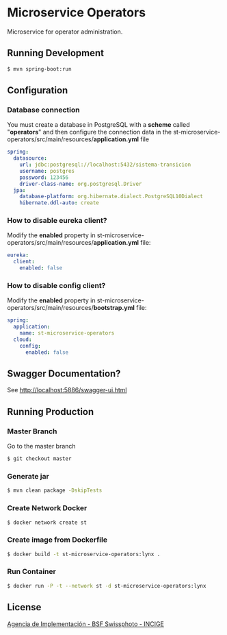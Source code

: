 # Microservice Operators

Microservice for operator administration.

## Running Development

```sh
$ mvn spring-boot:run
```

## Configuration 

### Database connection

You must create a database in PostgreSQL with a **scheme** called "**operators**" and then configure the connection data in the st-microservice-operators/src/main/resources/**application.yml** file

```yml
spring:
  datasource:
    url: jdbc:postgresql://localhost:5432/sistema-transicion
    username: postgres
    password: 123456
    driver-class-name: org.postgresql.Driver
  jpa:
    database-platform: org.hibernate.dialect.PostgreSQL10Dialect
    hibernate.ddl-auto: create
```

### How to disable eureka client?

Modify the **enabled** property in st-microservice-operators/src/main/resources/**application.yml** file:

```yml
eureka:
  client:
    enabled: false
```

### How to disable config client?

Modify the **enabled** property in st-microservice-operators/src/main/resources/**bootstrap.yml** file:

```yml
spring:
  application:
    name: st-microservice-operators
  cloud:
    config:
      enabled: false
```

## Swagger Documentation?

See [http://localhost:5886/swagger-ui.html](http://localhost:5886/swagger-ui.html)

## Running Production

### Master Branch

Go to the master branch

```sh
$ git checkout master
```

### Generate jar

```sh
$ mvn clean package -DskipTests
```

### Create Network Docker

```sh
$ docker network create st
```

### Create image from Dockerfile

```sh
$ docker build -t st-microservice-operators:lynx .
```

### Run Container

```sh
$ docker run -P -t --network st -d st-microservice-operators:lynx
```

## License

[Agencia de Implementación - BSF Swissphoto - INCIGE](https://github.com/AgenciaImplementacion/st-microservice-operators/blob/master/LICENSE)